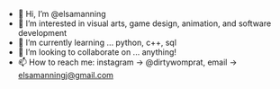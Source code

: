 - 👋 Hi, I’m @elsamanning
- 👀 I’m interested in visual arts, game design, animation, and software development
- 🌱 I’m currently learning ... python, c++, sql
- 💞️ I’m looking to collaborate on ... anything!
- 📫 How to reach me: instagram -> @dirtywomprat, email -> elsamanningj@gmail.com

<!---
elsamanning/elsamanning is a ✨ special ✨ repository because its `README.md` (this file) appears on your GitHub profile.
You can click the Preview link to take a look at your changes.
--->
